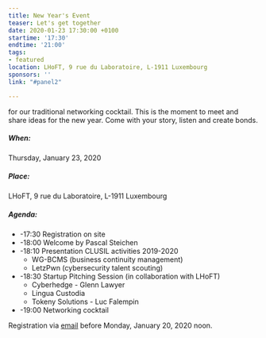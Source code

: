 ```yaml
---
title: New Year's Event
teaser: Let's get together
date: 2020-01-23 17:30:00 +0100
startime: '17:30'
endtime: '21:00'
tags:
- featured
location: LHoFT, 9 rue du Laboratoire, L-1911 Luxembourg
sponsors: ''
link: "#panel2"

---
```

for our traditional networking cocktail. This is the moment to meet and share ideas for the new year. Come with your story, listen and create bonds.

##### When:

Thursday, January 23, 2020

##### Place:

LHoFT, 9 rue du Laboratoire, L-1911 Luxembourg

##### Agenda:

* -17:30 Registration on site
* -18:00 Welcome by Pascal Steichen
* -18:10 Presentation CLUSIL activities 2019-2020
  * WG-BCMS (business continuity management)
  * LetzPwn (cybersecurity talent scouting)
* -18:30 Startup Pitching Session (in collaboration with LHoFT)
  * Cyberhedge - Glenn Lawyer
  * Lingua Custodia
  * Tokeny Solutions - Luc Falempin
* -19:00 Networking cocktail

Registration via [email](mailto:secgen@clusil.lu) before Monday, January 20, 2020 noon.